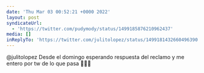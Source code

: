 ```yaml
---
date: 'Thu Mar 03 00:52:21 +0000 2022'
layout: post
syndicateUrl:
  - 'https://twitter.com/pudymody/status/1499185876210962437'
media: []
inReplyTo: 'https://twitter.com/julitolopez/status/1499181432660496390'
---
```

@julitolopez Desde el domingo esperando respuesta del reclamo y me entero por tw de lo que pasa 🤦🏻‍♂️